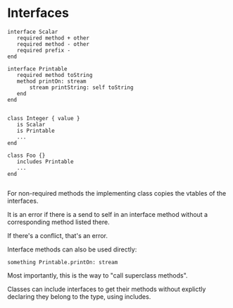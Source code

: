 # Interfaces

```
interface Scalar
   required method + other
   required method - other
   required prefix -
end

interface Printable
   required method toString
   method printOn: stream
       stream printString: self toString
   end
end


class Integer { value }
   is Scalar
   is Printable
   ...
end

class Foo {}
   includes Printable
   ...
end


```

For non-required methods the implementing class copies the vtables of the interfaces.

It is an error if there is a send to self in an interface method
without a corresponding method listed there.

If there's a conflict, that's an error.

Interface methods can also be used directly:

    something Printable.printOn: stream

Most importantly, this is the way to "call superclass methods".

Classes can include interfaces to get their methods without explictly declaring
they belong to the type, using includes.
